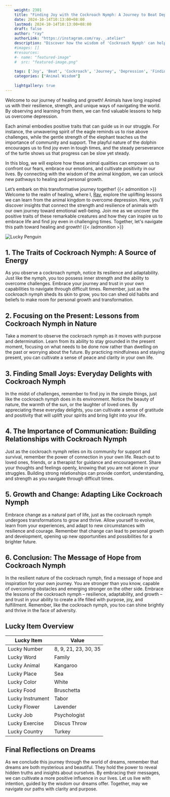 ```yaml
---
    weight: 2301
    title: "Finding Joy with the Cockroach Nymph: A Journey to Beat Depression"  # Assuming 'title' column exists
    date: 2024-10-14T10:13:00+08:00
    lastmod: 2024-10-14T10:13:00+08:00
    draft: false
    author: "ray"
    authorLink: "https://instagram.com/ray._.atelier"
    description: "Discover how the wisdom of 'Cockroach Nymph' can help you overcome depression and find joy in your life journey."
    #images: []
    #resources:
    #- name: "featured-image"
    #  src: "featured-image.png"
    
    tags: ['Joy', 'Beat', 'Cockroach', 'Journey', 'Depression', 'Finding', 'Nymph']
    categories: ["Animal Wisdom"]
    
    lightgallery: true
---
```

    
Welcome to our journey of healing and growth! Animals have long inspired us with their resilience, strength, and unique ways of navigating the world. By observing and learning from them, we can find valuable lessons to help us overcome depression.

Each animal embodies positive traits that can guide us in our struggle. For instance, the unwavering spirit of the eagle reminds us to rise above challenges, while the gentle strength of the elephant teaches us the importance of community and support. The playful nature of the dolphin encourages us to find joy even in tough times, and the steady perseverance of the turtle shows us that progress can be slow yet steady.

In this blog, we will explore how these animal qualities can empower us to confront our fears, embrace our emotions, and cultivate positivity in our lives. By connecting with the wisdom of the animal kingdom, we can unlock new pathways to healing and personal growth.

Let’s embark on this transformative journey together!
{{< admonition >}}
Welcome to the realm of healing, where I, [Ray](https://instagram.com/ray._.atelier), explore the uplifting lessons we can learn from the animal kingdom to overcome depression. Here, you’ll discover insights that connect the strength and resilience of animals with our own journey toward emotional well-being. Join me as we uncover the positive traits of these remarkable creatures and how they can inspire us to embrace life and find joy even in challenging times. Together, let's navigate this path toward healing and growth!
{{< /admonition >}}

![Lucky Penguin](https://cdn.pixabay.com/photo/2024/09/07/02/34/penguins-9028827_1280.jpg "Lucky Penguin")

## 1. The Traits of Cockroach Nymph: A Source of Energy
As you observe a cockroach nymph, notice its resilience and adaptability. Just like the nymph, you too possess inner strength and the ability to overcome challenges. Embrace your journey and trust in your own capabilities to navigate through difficult times. Remember, just as the cockroach nymph sheds its skin to grow, you too can shed old habits and beliefs to make room for personal growth and transformation.

## 2. Focusing on the Present: Lessons from Cockroach Nymph in Nature
Take a moment to observe the cockroach nymph as it moves with purpose and determination. Learn from its ability to stay grounded in the present moment, focusing on what needs to be done now rather than dwelling on the past or worrying about the future. By practicing mindfulness and staying present, you can cultivate a sense of peace and clarity in your own life.

## 3. Finding Small Joys: Everyday Delights with Cockroach Nymph
In the midst of challenges, remember to find joy in the simple things, just like the cockroach nymph does in its environment. Notice the beauty of nature, the warmth of the sun, or the laughter of loved ones. By appreciating these everyday delights, you can cultivate a sense of gratitude and positivity that will uplift your spirits and bring light into your life.

## 4. The Importance of Communication: Building Relationships with Cockroach Nymph
Just as the cockroach nymph relies on its community for support and survival, remember the power of connection in your own life. Reach out to loved ones, friends, or a therapist for guidance and encouragement. Share your thoughts and feelings openly, knowing that you are not alone in your struggles. Building strong relationships can provide comfort, understanding, and strength as you navigate through difficult times.

## 5. Growth and Change: Adapting Like Cockroach Nymph
Embrace change as a natural part of life, just as the cockroach nymph undergoes transformations to grow and thrive. Allow yourself to evolve, learn from your experiences, and adapt to new circumstances with resilience and courage. Remember that change can lead to personal growth and development, opening up new opportunities and possibilities for a brighter future.

## 6. Conclusion: The Message of Hope from Cockroach Nymph
In the resilient nature of the cockroach nymph, find a message of hope and inspiration for your own journey. You are stronger than you know, capable of overcoming obstacles and emerging stronger on the other side. Embrace the lessons of the cockroach nymph – resilience, adaptability, and growth – and trust in your ability to create a life filled with purpose, joy, and fulfillment. Remember, like the cockroach nymph, you too can shine brightly and thrive in the face of adversity.


## Lucky Item Overview
| Lucky Item          | Value              |
|---------------|--------------------|
| Lucky Number        | 8, 9, 21, 23, 30, 35  |
| Lucky Word          | Family |
| Lucky Animal        | Kangaroo |
| Lucky Place         | Sea     |
| Lucky Color         | White     |
| Lucky Food          | Bruschetta      |
| Lucky Instrument    | Tabor |
| Lucky Flower        | Lavender    |
| Lucky Job           | Psychologist       |
| Lucky Exercise      | Discus Throw  |
| Lucky Country       | Turkey    |


##  Final Reflections on Dreams

As we conclude this journey through the world of dreams, remember that dreams are both mysterious and beautiful. They hold the power to reveal hidden truths and insights about ourselves. By embracing their messages, we can cultivate a more positive influence in our lives. Let us live with intention, guided by the wisdom our dreams offer. Together, may we navigate our paths with clarity and purpose.
